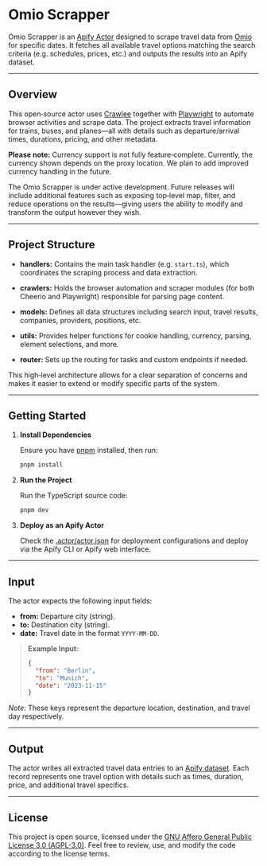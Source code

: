 # Omio Scrapper

Omio Scrapper is an [Apify Actor](https://docs.apify.com/actors) designed to scrape travel data from [Omio](https://www.omio.com) for specific dates. It fetches all available travel options matching the search criteria (e.g. schedules, prices, etc.) and outputs the results into an Apify dataset.

---

## Overview

This open‑source actor uses [Crawlee](https://crawlee.dev/) together with [Playwright](https://playwright.dev/) to automate browser activities and scrape data. The project extracts travel information for trains, buses, and planes—all with details such as departure/arrival times, durations, pricing, and other metadata.

**Please note:** Currency support is not fully feature‑complete. Currently, the currency shown depends on the proxy location. We plan to add improved currency handling in the future.

The Omio Scrapper is under active development. Future releases will include additional features such as exposing top‑level map, filter, and reduce operations on the results—giving users the ability to modify and transform the output however they wish.

---

## Project Structure

- **handlers:**
  Contains the main task handler (e.g. `start.ts`), which coordinates the scraping process and data extraction.

- **crawlers:**
  Holds the browser automation and scraper modules (for both Cheerio and Playwright) responsible for parsing page content.

- **models:**
  Defines all data structures including search input, travel results, companies, providers, positions, etc.

- **utils:**
  Provides helper functions for cookie handling, currency, parsing, element selections, and more.

- **router:**
  Sets up the routing for tasks and custom endpoints if needed.

This high‑level architecture allows for a clear separation of concerns and makes it easier to extend or modify specific parts of the system.

---

## Getting Started

1. **Install Dependencies**

   Ensure you have [pnpm](https://pnpm.io/) installed, then run:

   ```bash
   pnpm install
   ```

2. **Run the Project**

   Run the TypeScript source code:

   ```bash
   pnpm dev
   ```

3. **Deploy as an Apify Actor**

   Check the [.actor/actor.json](.actor/actor.json) for deployment configurations and deploy via the Apify CLI or Apify web interface.

---

## Input

The actor expects the following input fields:

- **from:** Departure city (string).
- **to:** Destination city (string).
- **date:** Travel date in the format `YYYY-MM-DD`.

> **Example Input:**
>
> ```json
> {
>   "from": "Berlin",
>   "to": "Munich",
>   "date": "2023-11-15"
> }
> ```

*Note:* These keys represent the departure location, destination, and travel day respectively.

---

## Output

The actor writes all extracted travel data entries to an [Apify dataset](https://docs.apify.com/actors/dataset). Each record represents one travel option with details such as times, duration, price, and additional travel specifics.

---

## License

This project is open source, licensed under the [GNU Affero General Public License 3.0 (AGPL-3.0)](https://www.gnu.org/licenses/agpl-3.0.en.html). Feel free to review, use, and modify the code according to the license terms.
